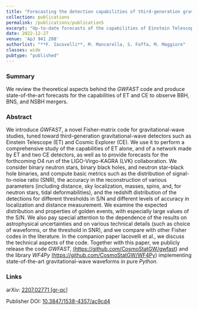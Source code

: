 ```yaml
---
title: "Forecasting the detection capabilities of third-generation gravitational-wave detectors using *GWFAST*"
collection: publications
permalink: /publications/publication5
excerpt: "Up-to-date forecasts of the capabilities of Einstein Telescope and Cosmic Explorer to observe compact binary mergers."
date: 2022-12-27
venue: 'ApJ 941 208'
authorlist: "**F. Iacovelli**, M. Mancarella, S. Foffa, M. Maggiore"
classes: wide
pubtype: "published"
---
```


<span class="__dimensions_badge_embed__" data-doi="10.3847/1538-4357/ac9cd4" data-style="small_circle" data-hide-zero-citations="true"></span><script async src="https://badge.dimensions.ai/badge.js" charset="utf-8"></script>

<html>
<head>
   <script src="https://code.jquery.com/jquery-3.7.0.js"></script>
</head>
<body>

<div id="inspirecount"></div>
<script>
var recid = '2106524';
var recurl = 'https://inspirehep.net/api/literature/?q=recid%3A'+recid+'&size=10&page=1&fields=citation_count&format=json';

if (recid === "undefined") {
	document.getElementById("inspirecount").innerHTML='';
} else {
	$.getJSON(recurl, function(data){
    	var html =`<a href="https://inspirehep.net/literature/${recid}" target="_blank" rel="noopener"><button type="button inspire" class="btn btn-inspire">iNSPIRE </button></a><span class="badge inspcitations">${data.hits.hits[0].metadata.citation_count} citations</span>`    
    	document.getElementById("inspirecount").innerHTML= html
  });
}
</script>
</body>
</html>


### Summary
We review the theoretical aspects behind the *GWFAST* code and produce state-of-the-art forecasts for the capabilities of ET and CE to observe BBH, BNS, and NSBH mergers.

### Abstract
We introduce *GWFAST*, a novel Fisher-matrix code for gravitational-wave studies, tuned toward third-generation gravitational-wave detectors such as Einstein Telescope (ET) and Cosmic Explorer (CE). We use it to perform a comprehensive study of the capabilities of ET alone, and of a network made by ET and two CE detectors, as well as to provide forecasts for the forthcoming O4 run of the LIGO-Virgo-KAGRA (LVK) collaboration. We consider binary neutron stars, binary black holes, and neutron star–black hole binaries, and compute basic metrics such as the distribution of signal-to-noise ratio (SNR), the accuracy in the reconstruction of various parameters (including distance, sky localization, masses, spins, and, for neutron stars, tidal deformabilities), and the redshift distribution of the detections for different thresholds in S/N and different levels of accuracy in localization and distance measurement. We examine the expected distribution and properties of golden events, with especially large values of the S/N. We also pay special attention to the dependence of the results on astrophysical uncertainties and on various technical details (such as choice of waveforms, or the threshold in SNR), and we compare with other Fisher codes in the literature. In the companion paper Iacovelli et al., we discuss the technical aspects of the code. Together with this paper, we publicly release the code *GWFAST*,  <a href="https://github.com/CosmoStatGW/gwfast" target="_blank" rel="noopener">(https://github.com/CosmoStatGW/gwfast)</a> and the library *WF4Py* <a href="https://github.com/CosmoStatGW/WF4Py" target="_blank" rel="noopener">(https://github.com/CosmoStatGW/WF4Py)</a> implementing state-of-the-art gravitational-wave waveforms in pure *Python*.

### Links

<i class="ai ai-arxiv ai-fw"></i> arXiv: <a href="https://arxiv.org/abs/2207.02771" target="_blank" rel="noopener">2207.02771 [gr-qc]</a>

<i class="ai ai-doi ai-fw"></i> Publisher DOI: <a href="https://iopscience.iop.org/article/10.3847/1538-4357/ac9cd4" target="_blank" rel="noopener">10.3847/1538-4357/ac9cd4</a>
